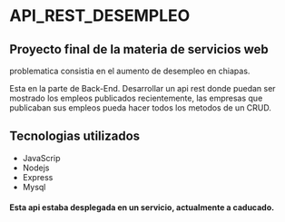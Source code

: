 # API_REST_DESEMPLEO

## Proyecto final de la materia de servicios web

problematica consistia en el aumento de desempleo en chiapas.

Esta en la parte de Back-End.
Desarrollar un api rest donde puedan ser mostrado los empleos publicados recientemente, las empresas que publicaban sus empleos pueda hacer todos los metodos de un CRUD.

## Tecnologias utilizados

-	JavaScrip
-	Nodejs
-	Express
- Mysql
#### Esta api estaba desplegada en un servicio, actualmente a caducado.
